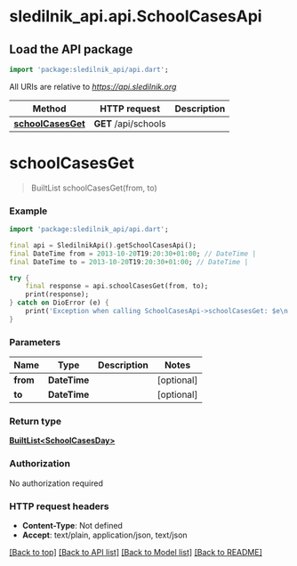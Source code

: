 # sledilnik_api.api.SchoolCasesApi

## Load the API package
```dart
import 'package:sledilnik_api/api.dart';
```

All URIs are relative to *https://api.sledilnik.org*

Method | HTTP request | Description
------------- | ------------- | -------------
[**schoolCasesGet**](SchoolCasesApi.md#schoolcasesget) | **GET** /api/schools | 


# **schoolCasesGet**
> BuiltList<SchoolCasesDay> schoolCasesGet(from, to)



### Example
```dart
import 'package:sledilnik_api/api.dart';

final api = SledilnikApi().getSchoolCasesApi();
final DateTime from = 2013-10-20T19:20:30+01:00; // DateTime | 
final DateTime to = 2013-10-20T19:20:30+01:00; // DateTime | 

try {
    final response = api.schoolCasesGet(from, to);
    print(response);
} catch on DioError (e) {
    print('Exception when calling SchoolCasesApi->schoolCasesGet: $e\n');
}
```

### Parameters

Name | Type | Description  | Notes
------------- | ------------- | ------------- | -------------
 **from** | **DateTime**|  | [optional] 
 **to** | **DateTime**|  | [optional] 

### Return type

[**BuiltList&lt;SchoolCasesDay&gt;**](SchoolCasesDay.md)

### Authorization

No authorization required

### HTTP request headers

 - **Content-Type**: Not defined
 - **Accept**: text/plain, application/json, text/json

[[Back to top]](#) [[Back to API list]](../README.md#documentation-for-api-endpoints) [[Back to Model list]](../README.md#documentation-for-models) [[Back to README]](../README.md)

